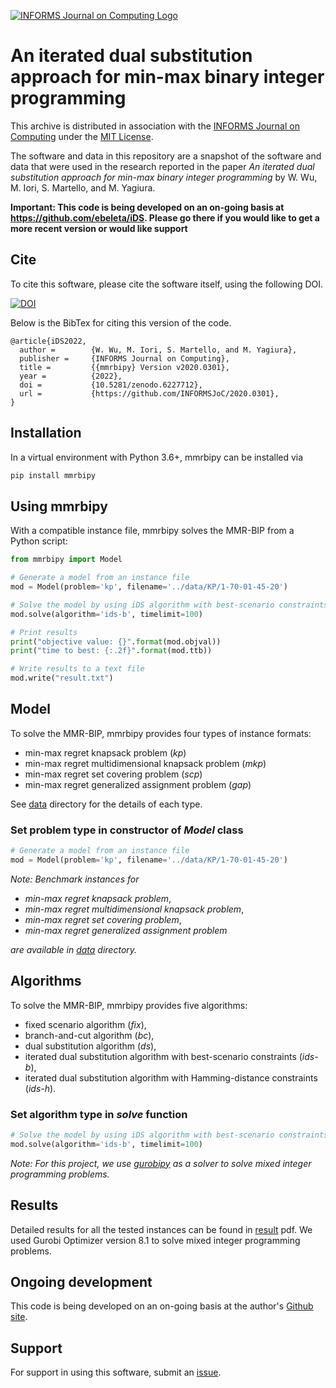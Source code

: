 [![INFORMS Journal on Computing Logo](https://INFORMSJoC.github.io/logos/INFORMS_Journal_on_Computing_Header.jpg)](https://pubsonline.informs.org/journal/ijoc)

# An iterated dual substitution approach for min-max binary integer programming

This archive is distributed in association with the [INFORMS Journal on
Computing](https://pubsonline.informs.org/journal/ijoc) under the [MIT License](LICENSE).

The software and data in this repository are a snapshot of the software and data
that were used in the research reported in the paper _An iterated dual substitution approach for min-max binary integer programming_ by W. Wu, M. Iori, S. Martello, and M. Yagiura. 

**Important: This code is being developed on an on-going basis at 
https://github.com/ebeleta/iDS. Please go there if you would like to
get a more recent version or would like support**

## Cite

To cite this software, please cite the software itself, using the following DOI.

[![DOI](https://zenodo.org/badge/DOI/10.5281/zenodo.6227712.svg)](https://doi.org/10.5281/zenodo.6227712)

Below is the BibTex for citing this version of the code.

```
@article{iDS2022,
  author =        {W. Wu, M. Iori, S. Martello, and M. Yagiura},
  publisher =     {INFORMS Journal on Computing},
  title =         {{mmrbipy} Version v2020.0301},
  year =          {2022},
  doi =           {10.5281/zenodo.6227712},
  url =           {https://github.com/INFORMSJoC/2020.0301},
}  
```

## Installation

In a virtual environment with Python 3.6+, mmrbipy can be installed via

```bash
pip install mmrbipy
```

## Using mmrbipy

With a compatible instance file, mmrbipy solves the MMR-BIP from a Python script:

```python
from mmrbipy import Model

# Generate a model from an instance file
mod = Model(problem='kp', filename='../data/KP/1-70-01-45-20')

# Solve the model by using iDS algorithm with best-scenario constraints
mod.solve(algorithm='ids-b', timelimit=100)

# Print results
print("objective value: {}".format(mod.objval))
print("time to best: {:.2f}".format(mod.ttb))

# Write results to a text file
mod.write("result.txt")
```
## Model
To solve the MMR-BIP, mmrbipy provides four types of instance formats:

- min-max regret knapsack problem (*kp*)
- min-max regret multidimensional knapsack problem (*mkp*)
- min-max regret set covering problem (*scp*)
- min-max regret generalized assignment problem (*gap*)

See [data](data) directory for the details of each type.

### Set problem type in constructor of _Model_ class
```python
# Generate a model from an instance file
mod = Model(problem='kp', filename='../data/KP/1-70-01-45-20')
```

_Note: Benchmark instances for_

- _min-max regret knapsack problem_,
- _min-max regret multidimensional knapsack problem_,
- _min-max regret set covering problem_,
- _min-max regret generalized assignment problem_

_are available in [data](data) directory._

## Algorithms

To solve the MMR-BIP, mmrbipy provides five algorithms:
- fixed scenario algorithm (*fix*),
- branch-and-cut algorithm (*bc*),
- dual substitution algorithm (*ds*),
- iterated dual substitution algorithm with best-scenario constraints (*ids-b*),
- iterated dual substitution algorithm with Hamming-distance constraints (*ids-h*).

### Set algorithm type in _solve_ function
```python
# Solve the model by using iDS algorithm with best-scenario constraints
mod.solve(algorithm='ids-b', timelimit=100)
```

_Note: For this project, we use [gurobipy](https://pypi.org/project/gurobipy/) as a solver to solve mixed integer programming problems._

## Results

Detailed results for all the tested instances can be found in [result](results/results.pdf) pdf.
We used Gurobi Optimizer version 8.1 to solve mixed integer programming problems.

## Ongoing development

This code is being developed on an on-going basis at the author's
[Github site](https://github.com/ebeleta/iDS).

## Support

For support in using this software, submit an
[issue](https://github.com/ebeleta/iDS/issues/new).
